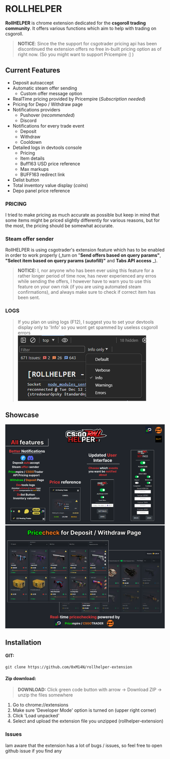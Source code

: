 # ROLLHELPER

**RollHELPER** is chrome extension dedicated for the **csgoroll trading
community**. It offers various functions which aim to help with trading on
csgoroll.

> **NOTICE**: Since the the support for csgotrader pricing api has been
> discontinued the extension offers no free in-built pricing option as of right
> now. (So you might want to support Pricempire :] )

## Current Features

- Deposit autoaccept
- Automatic steam offer sending
  - Custom offer message option
- RealTime pricing provided by Pricempire (_Subscription needed_)
- Pricing for Depo / Withdraw page
- Notifications providers
  - Pushover (_recommended_)
  - Discord
- Notifications for every trade event
  - Deposit
  - Withdraw
  - Cooldown
- Detailed logs in devtools console
  - Pricing
  - Item details
  - Buff163 USD price reference
  - Max markups
  - BUFF163 redirect link
- Delist button
- Total inventory value display (_coins_)
- Depo panel price reference

### PRICING

I tried to make pricing as much accurate as possible but keep in mind that some
items might be priced slightly differently for various reasons, but for the
most, the pricing should be somewhat accurate.

### Steam offer sender

RollHELPER is using csgotrader's extension feature which has to be enabled  
in order to work properly (_turn on "**Send offers based on query params"**,
**"Select item based on query params (autofill)"** and **Tabs API access** _).

> **NOTICE:** I, nor anyone who has been ever using this feature for a rather
> longer period of time now, has never experienced any erros while sending the
> offers, I however have to warn you to use this feature on your own risk (if
> you are using automated steam confirmations), and always make sure to check if
> correct item has been sent.

### LOGS

> If you plan on using logs (F12), I suggest you to set your devtools display
> only to 'Info' so you wont get spammed by useless csgoroll errors<br>
> ![devtool.png](assets%2Fshowcase%2Fdevtool.png)

## Showcase

![main-showcase.png](assets/showcase/main-showcase.png)
![DepoWithdraw.png](assets/showcase/DepoWithdraw.png)

## Installation

#### GIT:

`git clone https://github.com/0xM14N/rollhelper-extension`

#### Zip download:

> **DOWNLOAD:** Click green code button with arrow -> Download ZIP -> unzip the
> files somewhere

1. Go to chrome://extensions
2. Make sure 'Developer Mode' option is turned on (upper right corner)
3. Click 'Load unpacked'
4. Select and upload the extension file you unzipped (rollhelper-extension)

### Issues

Iam aware that the extension has a lot of bugs / issues, so feel free to open
github issue if you find any
